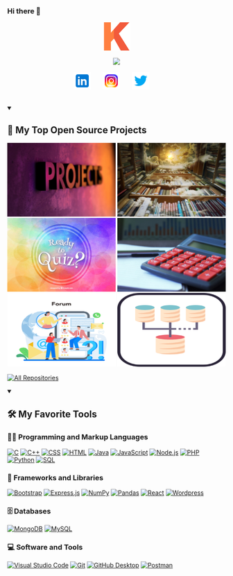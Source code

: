 ### Hi there 👋

<!--
**khushahalichauhan/khushahalichauhan** is a ✨ _special_ ✨ repository because its `README.md` (this file) appears on your GitHub profile.

Here are some ideas to get you started:

- 🔭 I’m currently working on ...
- 🌱 I’m currently learning ...
- 👯 I’m looking to collaborate on ...
- 🤔 I’m looking for help with ...
- 💬 Ask me about ...
- 📫 How to reach me: ...
- 😄 Pronouns: ...
- ⚡ Fun fact: ...
-->
<p align="center">
  <a href="https://github.com/khushahalichauhan">
    <img src="logo/micon.png" border-radius="20px" width="65" alt="Khushahali Chauhan" /></a>
</p>


<p align="center">
  <!-- Typing SVG by MaheshGaur04 - https://github.com/khushahalichauhan/readme-typing-svg -->
  <a href="https://github.com/khushahalichauhan/readme-typing-svg">
    <img src="https://readme-typing-svg.demolab.com/?lines=Software-Developer;Full-Stack%20Web%20Developer;Experienced%20Web%20Designer;2%2B%20years%20of%20Coding%20Experience;I'm%20a%20Freelancer;Always%20Learning%20New%20Things&font=Fira%20Code&center=true&width=455&height=48&color=f75c7e&vCenter=true&pause=1000&size=25" /></a>
</p>

<p align="center">
  <a href="https://www.linkedin.com/in/khushahali-chauhan-0aa10122a/"><img width="40px" alt="Linkedln" title="Linkedln" src="logo/icons8-linkedin-48.png"/></a>
  &#8287;&#8287;&#8287;&#8287;&#8287;
  <a href="https://www.instagram.com/khushahalichauhan/"><img width="40px" alt="Instagram" title="Instagram" src="logo/icons8-instagram-48.png"/></a>
  &#8287;&#8287;&#8287;&#8287;&#8287;
  <a href="https://twitter.com/Khushiiiiiiiii9"><img width="40px" alt="Twitter" title="Twitter" src="logo/icons8-twitter-logo-48.png"/></a>
  &#8287;&#8287;&#8287;&#8287;&#8287;
</p>
<br>
<details open> 
  <summary><h2>📘 My Top Open Source Projects</h2></summary>

  <p align="left">
    <a href="https://github.com/MaheshGaur04/Multi_Full_Stack_Beginner_Project"><img width="250" height="170" src="logo/project.jpg" alt="12_Mini_Projects"></a>
    <a href="https://github.com/MaheshGaur04/Book_Mart"><img width="250" height="170" src="logo/BookMart.jpg" alt="Book_Mart"></a>
    <a href="https://github.com/MaheshGaur04/Quiz_Night"><img width="250" height="170" src="logo/quiz.jpg" alt="Quiz_Night"></a>
    <a href="https://github.com/MaheshGaur04/Calculator"><img width="250" height="170" src="logo/calculator.jpg" alt="2_Calculator"></a>
    <a href="https://github.com/MaheshGaur04/Forum-and-login-system"><img width="250" height="170" src="logo/Forum.jpg" alt="iForum"></a>
    <a href="https://github.com/MaheshGaur04/Crud"><img width="250" height="170" src="logo/crud.png" alt="CRUD"></a>
  </p>

<a href="https://github.com/khushahalichauhan?tab=repositories"><img alt="All Repositories" title="All Repositories" src="https://custom-icon-badges.demolab.com/badge/-Click%20Here%20For%20All%20My%20Repos-1F222E?style=for-the-badge&logoColor=white&logo=repo"/></a>

</details>

<details open> 
  <summary><h2>🛠️ My Favorite Tools</h2></summary>

  <h3>👨‍💻 Programming and Markup Languages</h3>

  <p>
      <a href="https://github.com/search?q=user%3ADenverCoder1+language%3Ac"><img alt="C" src="https://custom-icon-badges.demolab.com/badge/C-03599C.svg?logo=c-in-hexagon&logoColor=white"></a>
      <a href="https://github.com/search?q=user%3ADenverCoder1+language%3Acpp"><img alt="C++" src="https://custom-icon-badges.demolab.com/badge/C++-9C033A.svg?logo=cpp2&logoColor=white"></a>
      <a href="https://github.com/search?q=user%3ADenverCoder1+language%3Acss"><img alt="CSS" src="https://img.shields.io/badge/CSS-1572B6.svg?logo=css3&logoColor=white"></a>
      <a href="https://github.com/search?q=user%3ADenverCoder1+language%3Ahtml"><img alt="HTML" src="https://img.shields.io/badge/HTML-E34F26.svg?logo=html5&logoColor=white"></a>
      <a href="https://github.com/search?q=user%3ADenverCoder1+language%3Ajava"><img alt="Java" src="https://custom-icon-badges.demolab.com/badge/Java-007396.svg?logo=java&logoColor=white"></a>
      <a href="https://github.com/search?q=user%3ADenverCoder1+language%3Ajavascript"><img alt="JavaScript" src="https://img.shields.io/badge/JavaScript-F7DF1E.svg?logo=javascript&logoColor=black"></a>
      <a href="https://github.com/search?q=user%3ADenverCoder1+language%3Ajavascript"><img alt="Node.js" src="https://img.shields.io/badge/Node.js-43853D.svg?logo=node.js&logoColor=white"></a>
      <a href="https://github.com/search?q=user%3ADenverCoder1+language%3Aphp"><img alt="PHP" src="https://img.shields.io/badge/PHP-777BB4.svg?logo=php&logoColor=white"></a>
      <a href="https://github.com/search?q=user%3ADenverCoder1+language%3Apython"><img alt="Python" src="https://img.shields.io/badge/Python-14354C.svg?logo=python&logoColor=white"></a>
      <a href="https://github.com/search?q=user%3ADenverCoder1+language%3Asql"><img alt="SQL" src="https://custom-icon-badges.demolab.com/badge/SQL-025E8C.svg?logo=database&logoColor=white"></a>
  </p>

  <h3>🧰 Frameworks and Libraries</h3>
  <p>
      <a href="#"><img alt="Bootstrap" src="https://img.shields.io/badge/Bootstrap-7952B3.svg?logo=bootstrap&logoColor=white"></a>
      <a href="#"><img alt="Express.js" src="https://img.shields.io/badge/Express.js-404d59.svg?logo=express&logoColor=white"></a>
      <a href="#"><img alt="NumPy" src="https://img.shields.io/badge/Numpy-013243.svg?logo=numpy&logoColor=white"></a>
      <a href="#"><img alt="Pandas" src="https://img.shields.io/badge/Pandas-150458.svg?logo=pandas&logoColor=white"></a>
      <a href="#"><img alt="React" src="https://img.shields.io/badge/React-20232a.svg?logo=react&logoColor=%2361DAFB"></a>
      <a href="#"><img alt="Wordpress" src="https://img.shields.io/badge/Wordpress-21759B?logo=wordpress&logoColor=white"></a>
  </p>

  <h3>🗄️ Databases</h3>
<p>
      <a href="#"><img alt="MongoDB" src ="https://img.shields.io/badge/MongoDB-4ea94b.svg?logo=mongodb&logoColor=white"></a>
      <a href="#"><img alt="MySQL" src="https://img.shields.io/badge/MySQL-00f.svg?logo=mysql&logoColor=white"></a>
  </p>
<h3>💻 Software and Tools</h3>
  <p>
      <a href="#"><img alt="Visual Studio Code" src="https://img.shields.io/badge/Visual%20Studio%20Code-0078d7.svg?logo=visual-studio-code&logoColor=white"></a>
      <a href="#"><img alt="Git" src="https://img.shields.io/badge/Git-F05033.svg?logo=git&logoColor=white"></a>
      <a href="#"><img alt="GitHub Desktop" src="https://img.shields.io/badge/GitHub%20Desktop-8034A9.svg?logo=github&logoColor=white"></a>
      <a href="#"><img alt="Postman" src="https://img.shields.io/badge/Postman-FF6C37?logo=postman&logoColor=white"></a>
    </p>
</details>
